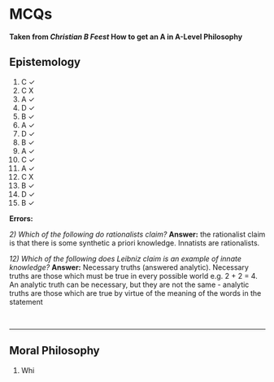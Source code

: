 # MCQs

**Taken from *Christian B Feest* How to get an A in A-Level Philosophy**
## Epistemology

1) C ✓
2) C X
3) A ✓
4) D ✓
5) B ✓
6) A ✓
7) D ✓
8) B ✓
9) A ✓
10) C ✓
11) A ✓
12) C X
13) B ✓
14) D ✓
15) B ✓

**Errors:**

*2) Which of the following do rationalists claim?* **Answer:** the rationalist claim is that there is some synthetic a priori knowledge. Innatists are rationalists.

*12) Which of the following does Leibniz claim is an example of innate knowledge?* **Answer:** Necessary truths (answered analytic). Necessary truths are those which must be true in every possible world e.g. 2 + 2 = 4. An analytic truth can be necessary, but they are not the same - analytic truths are those which are true by virtue of the meaning of the words in the statement

</br>

***

## Moral Philosophy

1) Whi